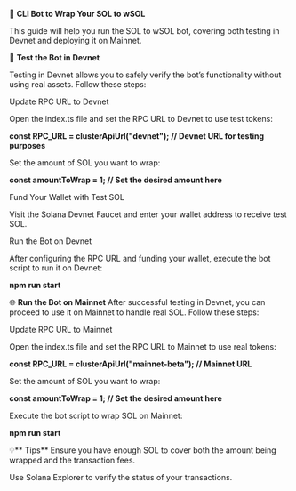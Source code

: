 🚀 **CLI Bot to Wrap Your SOL to wSOL**

This guide will help you run the SOL to wSOL bot, covering both testing in Devnet and deploying it on Mainnet.

🧪 **Test the Bot in Devnet**

Testing in Devnet allows you to safely verify the bot’s functionality without using real assets. Follow these steps:

Update RPC URL to Devnet

Open the index.ts file and set the RPC URL to Devnet to use test tokens:

**const RPC_URL = clusterApiUrl("devnet"); // Devnet URL for testing purposes**

Set the amount of SOL you want to wrap:

**const amountToWrap = 1; // Set the desired amount here**

Fund Your Wallet with Test SOL

Visit the Solana Devnet Faucet and enter your wallet address to receive test SOL.

Run the Bot on Devnet

After configuring the RPC URL and funding your wallet, execute the bot script to run it on Devnet:

**npm run start**

🌐 **Run the Bot on Mainnet**
After successful testing in Devnet, you can proceed to use it on Mainnet to handle real SOL. Follow these steps:

Update RPC URL to Mainnet

Open the index.ts file and set the RPC URL to Mainnet to use real tokens:

**const RPC_URL = clusterApiUrl("mainnet-beta"); // Mainnet URL**

Set the amount of SOL you want to wrap:

**const amountToWrap = 1; // Set the desired amount here**

Execute the bot script to wrap SOL on Mainnet:

**npm run start**

💡** Tips**
Ensure you have enough SOL to cover both the amount being wrapped and the transaction fees.

Use Solana Explorer to verify the status of your transactions.
